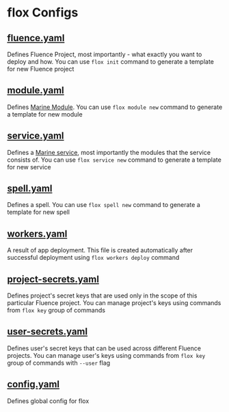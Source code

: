# flox Configs

## [fluence.yaml](./fluence.md)

Defines Fluence Project, most importantly - what exactly you want to deploy and how. You can use `flox init` command to generate a template for new Fluence project
## [module.yaml](./module.md)

Defines [Marine Module](https://fluence.dev/docs/build/concepts/#modules). You can use `flox module new` command to generate a template for new module
## [service.yaml](./service.md)

Defines a [Marine service](https://fluence.dev/docs/build/concepts/#services), most importantly the modules that the service consists of. You can use `flox service new` command to generate a template for new service
## [spell.yaml](./spell.md)

Defines a spell. You can use `flox spell new` command to generate a template for new spell
## [workers.yaml](./workers.md)

A result of app deployment. This file is created automatically after successful deployment using `flox workers deploy` command
## [project-secrets.yaml](./project-secrets.md)

Defines project's secret keys that are used only in the scope of this particular Fluence project. You can manage project's keys using commands from `flox key` group of commands
## [user-secrets.yaml](./user-secrets.md)

Defines user's secret keys that can be used across different Fluence projects. You can manage user's keys using commands from `flox key` group of commands with `--user` flag
## [config.yaml](./config.md)

Defines global config for flox